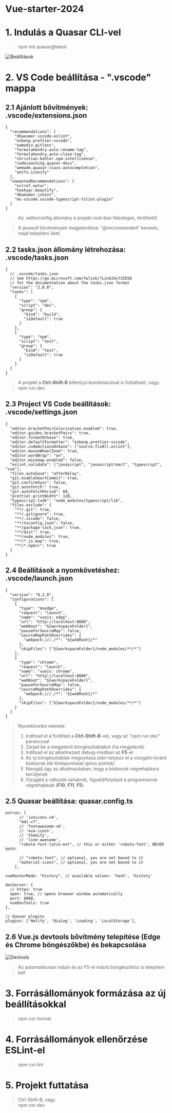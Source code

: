# Vue-starter-2024

# 1. Indulás a Quasar CLI-vel

> npm init quasar@latest

![Beállítások](images/npm_init_quasar.jpg 'Beállítások')

# 2. VS Code beállítása - ".vscode" mappa

## 2.1 Ajánlott bővítmények: .vscode/extensions.json

```
{
  "recommendations": [
    "dbaeumer.vscode-eslint",
    "esbenp.prettier-vscode",
    "eamodio.gitlens",
    "formulahendry.auto-rename-tag",
    "formulahendry.auto-close-tag",
    "christian-kohler.npm-intellisense",
    "codecoaching.quasar-docs",
    "wemade.quasar-class-autocompletion",
    "antfu.iconify"
  ],
  "unwantedRecommendations": [
    "octref.vetur",
    "hookyqr.beautify",
    "dbaeumer.jshint",
    "ms-vscode.vscode-typescript-tslint-plugin"
  ]
}
```

> Az .editorconfig állomány a projekt root-ban felesleges, törölhető!

> A javasolt bővítmények megjelenítése: "@recommended" keresés, majd telepíteni őket.

## 2.2 tasks.json állomány létrehozása: .vscode/tasks.json

```
{
  // .vscode/tasks.json
  // See https://go.microsoft.com/fwlink/?LinkId=733558
  // for the documentation about the tasks.json format
  "version": "2.0.0",
  "tasks": [
    {
      "type": "npm",
      "script": "dev",
      "group": {
        "kind": "build",
        "isDefault": true
      }
    },
    {
      "type": "npm",
      "script": "test",
      "group": {
        "kind": "test",
        "isDefault": true
      }
    }
  ]
}
```

> A projekt a **Ctrl-Shift-B** billentyű-kombinációval is futtatható, vagy:<br>
> npm run dev

## 2.3 Project VS Code beállítások: .vscode/settings.json

```
{
  "editor.bracketPairColorization.enabled": true,
  "editor.guides.bracketPairs": true,
  "editor.formatOnSave": true,
  "editor.defaultFormatter": "esbenp.prettier-vscode",
  "editor.codeActionsOnSave": ["source.fixAll.eslint"],
  "editor.mouseWheelZoom": true,
  "editor.wordWrap": "on",
  "editor.minimap.enabled": false,
  "eslint.validate": ["javascript", "javascriptreact", "typescript", "vue"],
  "files.autoSave": "afterDelay",
  "git.enableSmartCommit": true,
  "git.confirmSync": false,
  "git.autofetch": true,
  "git.autofetchPeriod": 60,
  "prettier.printWidth": 120,
  "typescript.tsdk": "node_modules/typescript/lib",
  "files.exclude": {
    "**/.git": true,
    "**/.gitignore": true,
    "**/.vscode": false,
    "**/tsconfig.json": false,
    "**/package-lock.json": true,
    "**/dist": true,
    "**/node_modules": true,
    "**/*.js.map": true,
    "**/*.npmrc": true
  }
}
```

## 2.4 Beállítások a nyomkövetéshez: .vscode/launch.json

```
{
  "version": "0.2.0",
  "configurations": [
    {
      "type": "msedge",
      "request": "launch",
      "name": "vuejs: edge",
      "url": "http://localhost:8080",
      "webRoot": "${workspaceFolder}",
      "pauseForSourceMap": false,
      "sourceMapPathOverrides": {
        "webpack:///./*": "${webRoot}/*"
      },
      "skipFiles": ["${workspaceFolder}/node_modules/**/*"]
    },
    {
      "type": "chrome",
      "request": "launch",
      "name": "vuejs: chrome",
      "url": "http://localhost:8080",
      "webRoot": "${workspaceFolder}",
      "pauseForSourceMap": false,
      "sourceMapPathOverrides": {
        "webpack:///./*": "${webRoot}/*"
      },
      "skipFiles": ["${workspaceFolder}/node_modules/**/*"]
    }
  ]
}
```

> Nyomkövetés menete:
>
> 1.  Indítsad el a fordítást a **Ctrl-Shift-B**-vel, vagy az "npm run dev" paranccsal
> 2.  Zárjad be a megjelenő böngészőablakot (ha megjelenik)
> 3.  Indítsad el az alkalmazást debug-módban az **F5**-el
> 4.  Az új böngészőablak megnyitása után helyezz el a vizsgálni kívánt kódsorok elé töréspontokat (piros pontok)
> 5.  Navigálj úgy az alkalmazásban, hogy a kódsorok végrehajtásra kerüljenek
> 6.  Vizsgáld a változók tartalmát, figyeld/folytasd a programsorok végrehajtását (**F10**, **F11**, **F5**)

## 2.5 Quasar beállítása: quasar.config.ts

```
extras: [
      // 'ionicons-v4',
      "mdi-v7",
      // 'fontawesome-v6',
      // 'eva-icons',
      // 'themify',
      // 'line-awesome',
      "roboto-font-latin-ext", // this or either 'roboto-font', NEVER both!

      // "roboto-font", // optional, you are not bound to it
      "material-icons", // optional, you are not bound to it
    ],
```

```
vueRouterMode: "history", // available values: 'hash', 'history'
```

```
devServer: {
  // https: true
  open: true, // opens browser window automatically
  port: 8080,
  vueDevTools: true
},
```
```
// Quasar plugins
plugins: ['Notify', 'Dialog', 'Loading', 'LocalStorage'],
```

## 2.6 Vue.js devtools bővítmény telepítése (Edge és Chrome böngészőkbe) és bekapcsolása

![Devtools](images/vuejs_devtools.jpg 'Vue.js Devtools bővítmény')
> Az automatikusan induló és az F5-el induló böngészőhöz is telepíteni kell
# 3. Forrásállományok formázása az új beállításokkal
>npm run format

# 4. Forrásállományok ellenőrzése ESLint-el
>npm run lint

# 5. Projekt futtatása
>Ctrl-Shift-B, vagy<br>
>npm run dev
